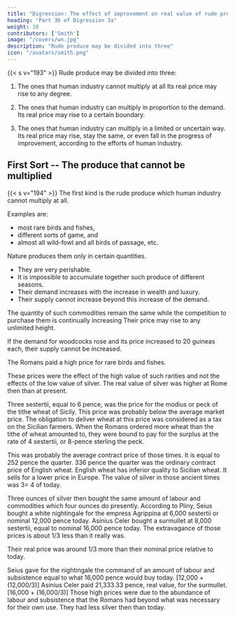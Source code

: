 ```yaml
---
title: "Digression: The effect of improvement on real value of rude produce"
heading: "Part 3b of Digression 3a"
weight: 30
contributors: ['Smith']
image: "/covers/wn.jpg"
description: "Rude produce may be divided into three"
icon: "/avatars/smith.png"
---
```




{{< s v="193" >}} Rude produce may be divided into three:

1. The ones that human industry cannot multiply at all
Its real price may rise to any degree.

2. The ones that human industry can multiply in proportion to the demand.
Its real price may rise to a certain boundary.

3. The ones that human industry can multiply in a limited or uncertain way.
Its real price may rise, stay the same, or even fall in the progress of improvement, according to the efforts of human industry.


## First Sort -- The produce that cannot be multiplied

{{< s v="194" >}} The first kind is the rude produce which human industry cannot multiply at all.

Examples are:
- most rare birds and fishes,
- different sorts of game, and
- almost all wild-fowl and all birds of passage, etc.

Nature produces them only in certain quantities. 
- They are very perishable.
- It is impossible to accumulate together such produce of different seasons.
- Their demand increases with the increase in wealth and luxury.
- Their supply cannot increase beyond this increase of the demand.

The quantity of such commodities remain the same while the competition to purchase them is continually increasing
Their price may rise to any unlimited height.

If the demand for woodcocks rose and its price increased to 20 guineas each, their supply cannot be increased.

The Romans paid a high price for rare birds and fishes.

These prices were the effect of the high value of such rarities and not the effects of the low value of silver.
The real value of silver was higher at Rome then than at present.

Three sestertii, equal to 6 pence, was the price for the modius or peck of the tithe wheat of Sicily.
This price was probably below the average market price.
The obligation to deliver wheat at this price was considered as a tax on the Sicilian farmers.
When the Romans ordered more wheat than the tithe of wheat amounted to, they were bound to pay for the surplus at the rate of 4 sestertii, or 8-pence sterling the peck.

This was probably the average contract price of those times.
It is equal to 252 pence the quarter.
336 pence the quarter was the ordinary contract price of English wheat.
English wheat has inferior quality to Sicilian wheat.
It sells for a lower price in Europe.
The value of silver in those ancient times was 3= 4 of today.

Three ounces of silver then bought the same amount of labour and commodities which four ounces do presently.
According to Pliny, Seius bought a white nightingale for the empress Agrippina at 6,000 sestertii or nominal 12,000 pence today.
Asinius Celer bought a surmullet at 8,000 sestertii, equal to nominal 16,000 pence today.
The extravagance of those prices is about 1/3 less than it really was.

Their real price was around 1/3 more than their nominal price relative to today.

Seius gave for the nightingale the command of an amount of labour and subsistence equal to what 16,000 pence would buy today. [12,000 + (12,000/3)]
Asinius Celer paid 21,333.33 pence, real value, for the surmullet. [16,000 + (16,000/3)]
Those high prices were due to the abundance of labour and subsistence that the Romans had beyond what was necessary for their own use.
They had less silver then than today.
